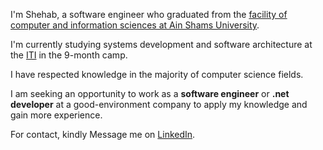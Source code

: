 I'm Shehab, a software engineer who graduated from the <a href="https://cis.asu.edu.eg/">facility of computer and information sciences at Ain Shams University</a>.

 I'm currently studying systems development and software architecture at the <a href="https://iti.gov.eg/iti/home">ITI</a> in the 9-month camp.

I have respected knowledge in the majority of computer science fields.

 I am seeking an opportunity to work as a <strong>software engineer</strong> or <strong>.net developer</strong> at a good-environment company to apply my knowledge and gain more experience.

 For contact, kindly Message me on <a href="https://www.linkedin.com/in/shehab-ahmed-bassiouni-ahmed">LinkedIn</a>.


